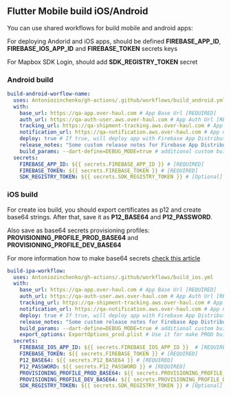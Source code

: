 ## Flutter Mobile build iOS/Android

You can use shared workflows for build mobile and android apps:

For deploying Andorid and iOS apps, should be defined **FIREBASE_APP_ID**, **FIREBASE_IOS_APP_ID** and **FIREBASE_TOKEN** secrets keys


For Mapbox SDK Login, should add **SDK_REGISTRY_TOKEN** secret

### Android build

```yml
build-android-worflow-name:
  uses: Antoniozinchenko/gh-actions/.github/workflows/build_android.yml
  with:
    base_url: https://qa-app.over-haul.com # App Base Url [REQUIRED]
    auth_url: https://qa-auth-user.aws.over-haul.com # App Auth Url [REQUIRED]
    tracking_url: https://qa-shipment-tracking.aws.over-haul.com # App Tracking Url [Optional]
    notification_url: https://qa-notification.aws.over-haul.com # App notification url [Optional]
    deploy: true # If true, will deploy app with Firebase App Distribution, by dafeult false [Optional]
    release_notes: "Some custom release notes for Firebase App Distribution" # [Optional]
    build_params: --dart-define=DEBUG_MODE=true # additional custom build parameters
  secrets:
    FIREBASE_APP_ID: ${{ secrets.FIREBASE_APP_ID }} # [REQUIRED]
    FIREBASE_TOKEN: ${{ secrets.FIREBASE_TOKEN }} # [REQUIRED]
    SDK_REGISTRY_TOKEN: ${{ secrets.SDK_REGISTRY_TOKEN }} # [Optional]
```


### iOS build

For create ios build, you should export certificates as p12 and create base64 strings. After that, save it as **P12_BASE64** and **P12_PASSWORD**.

Also save as base64 secrets provisioning profiles: **PROVISIONING_PROFILE_PROD_BASE64** and **PROVISIONING_PROFILE_DEV_BASE64**

For more information how to make base64 secrets [check this article](https://damienaicheh.github.io/flutter/github/actions/2021/04/22/build-sign-flutter-ios-github-actions-en.html)

```yml
build-ipa-workflow:
  uses: Antoniozinchenko/gh-actions/.github/workflows/build_ios.yml
  with:
    base_url: https://qa-app.over-haul.com # App Base Url [REQUIRED]
    auth_url: https://qa-auth-user.aws.over-haul.com # App Auth Url [REQUIRED]
    tracking_url: https://qa-shipment-tracking.aws.over-haul.com # App Tracking Url [Optional]
    notification_url: https://qa-notification.aws.over-haul.com # App notification url [Optional]
    deploy: true # If true, will deploy app with Firebase App Distribution, by dafault false [Optional]
    release_notes: "Some custom release notes for Firebase App Distribution" # [Optional]
    build_params: --dart-define=DEBUG_MODE=true # additional custom build parameters [Optional]
    export_options: ExportOptions_prod.plist # Use it for make PROD build only [Optional]
  secrets:
    FIREBASE_IOS_APP_ID: ${{ secrets.FIREBASE_IOS_APP_ID }}  # [REQUIRED]
    FIREBASE_TOKEN: ${{ secrets.FIREBASE_TOKEN }} # [REQUIRED]
    P12_BASE64: ${{ secrets.P12_BASE64 }} # [REQUIRED]
    P12_PASSWORD: ${{ secrets.P12_PASSWORD }} # [REQUIRED]
    PROVISIONING_PROFILE_PROD_BASE64: ${{ secrets.PROVISIONING_PROFILE_PROD_BASE64 }} # [REQUIRED]
    PROVISIONING_PROFILE_DEV_BASE64: ${{ secrets.PROVISIONING_PROFILE_DEV_BASE64 }} # [REQUIRED]
    SDK_REGISTRY_TOKEN: ${{ secrets.SDK_REGISTRY_TOKEN }} # [Optional]
```